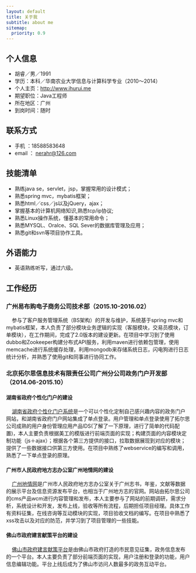 ```yaml
---
layout: default
title: 关于我
subtitle: about me
sitemap:
  priority: 0.9
---
```


## 个人信息
* 胡睿／男／1991
* 学历：本科／华南农业大学信息与计算科学专业（2010～2014）
* 个人主页：<http://www.ihurui.me>
* 期望职位：Java工程师
* 所在地区：广州
* 到岗时间：随时

## 联系方式
* 手机 ：18588583648
* email ： [nerahr@126.com](mailto:nerahr@126.com)

## 技能清单
* 熟练java se，servlet，jsp，掌握常用的设计模式；
* 熟悉spring mvc，mybatis框架；
* 熟悉html／css／js以及jQuery，ajax；
* 掌握基本的计算机网络知识,熟悉tcp/ip协议;
* 熟悉Linux操作系统，懂基本的常用命令；
* 熟悉MYSQL、Oralce、SQL Sever的数据库管理及应用；
* 熟悉git和svn等项目协作工具。

## 外语能力
* 英语熟练听写，通过六级。

## 工作经历

### 广州易布购电子商务公司技术部（2015.10-2016.02）
&nbsp;&nbsp;&nbsp;&nbsp;参与了客户服务管理系统（BS架构）的开发与维护，系统基于spring mvc和mybatis框架，本人负责了部分模块业务逻辑的实现（客服模块，交易员模块，订单模块），在工作期间，完成了2.0版本的建设更新。在项目中学习到了使用dubbo和Zookeeper构建分布式API服务，利用maven进行依赖包管理，使用memcache进行系统缓存处理，利用mongodb来存储系统日志，闪电狗进行日志统计分析，并熟悉了使用git和同事进行协同工作。

### 北京拓尔思信息技术有限责任公司广州分公司政务门户开发部（2014.06-2015.10）
#### 湖南省政府个性化门户的建设
&nbsp;&nbsp;&nbsp;&nbsp;[湖南省政府个性化门户系统](http://service.hunan.gov.cn/)是一个可以个性化定制自己感兴趣内容的政务门户网站，和湖南省政府门户网站集成了单点登录。用户管理和单点登录使用了拓尔思公司成熟的用户身份管理应用产品IDS(了解了一下原理，进行了简单的代码配置)，本人主要负责根据美工的模版进行前端页面的实现；构建页面的内容模块定制功能（js＋ajax）；根据各个第三方提供的接口，拉取数据展现到对应的模块；提供了一些数据接口供第三方使用。在项目中熟练了webservice的编写和调用，熟悉了一下单点登录的原理。
####  广州市人民政府地方志办公室广州地情网的建设
&nbsp;&nbsp;&nbsp;&nbsp;[广州地情网](http://www.gzsdfz.org.cn)是广州市人民政府地方志办公室关于广州志书，年鉴，文献等数据的展示平台及信息资源发布平台，也相当于广州地方志的官网。网站由拓尔思公司的cms产品wcm进行内容管理和发布，本人主要参与了网站的前期调研，需求分析，系统设计和开发，发布上线，验收等所有流程，后期担任项目经理。具体工作有资料征集，在线咨询等互动模块的实现，项目验收文档的编写。在项目中熟悉了xss攻击以及对应的防范，并学习到了项目管理的一些技能。
#### 佛山市政府建言献策平台的建设
&nbsp;&nbsp;&nbsp;&nbsp;[佛山市政府建言献策平台](http://www.foshan.gov.cn/fsjyxc/)是由佛山市政府打造的市民意见征集，政务信息发布的一个平台。本人主要负责了部分前端页面的实现，用户注册和登录的功能，用户信息编辑功能。平台上线后成为了佛山市访问人数最多的政务互动平台。





